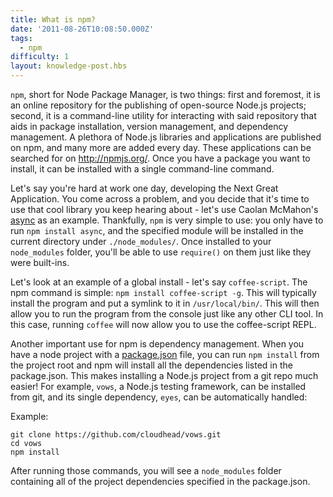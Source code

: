 ```yaml
---
title: What is npm?
date: '2011-08-26T10:08:50.000Z'
tags:
  - npm
difficulty: 1
layout: knowledge-post.hbs
---
```


`npm`, short for Node Package Manager, is two things: first and foremost, it is an online repository for the publishing of open-source Node.js projects; second, it is a command-line utility for interacting with said repository that aids in package installation, version management, and dependency management. A plethora of Node.js libraries and applications are published on npm, and many more are added every day. These applications can be searched for on http://npmjs.org/. Once you have a package you want to install, it can be installed with a single command-line command.

Let's say you're hard at work one day, developing the Next Great Application. You come across a problem, and you decide that it's time to use that cool library you keep hearing about - let's use Caolan McMahon's [async](http://github.com/caolan/async) as an example. Thankfully, `npm` is very simple to use: you only have to run `npm install async`, and the specified module will be installed in the current directory under `./node_modules/`. Once installed to your `node_modules` folder, you'll be able to use `require()` on them just like they were built-ins.

Let's look at an example of a global install - let's say `coffee-script`. The npm command is simple: `npm install coffee-script -g`. This will typically install the program and put a symlink to it in `/usr/local/bin/`. This will then allow you to run the program from the console just like any other CLI tool. In this case, running `coffee` will now allow you to use the coffee-script REPL.

Another important use for npm is dependency management. When you have a node project with a [package.json](/en/knowledge/getting-started/npm/what-is-the-file-package-json/) file, you can run `npm install` from the project root and npm will install all the dependencies listed in the package.json. This makes installing a Node.js project from a git repo much easier! For example, `vows`, a Node.js testing framework, can be installed from git, and its single dependency, `eyes`, can be automatically handled:

Example:

```
git clone https://github.com/cloudhead/vows.git
cd vows
npm install
```

After running those commands, you will see a `node_modules` folder containing all of the project dependencies specified in the package.json.
